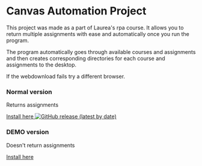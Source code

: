 # Canvas Automation Project

This project was made as a part of Laurea's rpa course. It allows you to return multiple assignments with ease and automatically once you run the program.

The program automatically goes through available courses and assignments and then creates corresponding directories for each course and assignments to the desktop.
 




If the webdownload fails try a different browser.



### Normal version

Returns assignments

[Install here ![GitHub release (latest by date)](https://img.shields.io/github/v/release/Shoutcape/Canvas_Automation_Project?label=latest%20release) ](https://github.com/shoutcape/Canvas_Automation_Project/releases/tag/v1.1)


### DEMO version

Doesn't return assignments

[Install here](https://github.com/shoutcape/Canvas_Automation_Project/releases/tag/v1.0)
